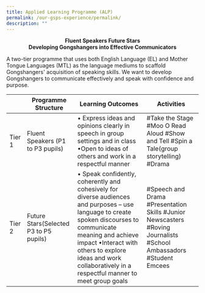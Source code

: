```yaml
---
title: Applied Learning Programme (ALP)
permalink: /our-gsps-experience/permalink/
description: ""
---
```

**<center> Fluent Speakers Future Stars<br>
Developing Gongshangers into Effective Communicators</center>**

A two-tier programme that uses both English Language (EL) and Mother Tongue Languages (MTL) as the language mediums to scaffold Gongshangers' acquisition of speaking skills. We want to develop Gongshangers to communicate effectively and speak with confidence and purpose. 



|  | Programme Structure | Learning Outcomes | Activities
| -------- | -------- | -------- | -------- |
| Tier 1    |   Fluent Speakers (P1 to P3 pupils)   |  •	Express ideas and opinions clearly in speech in group settings and in class •Open to ideas of others and work in a respectful manner | #Take the Stage #Moo O Read Aloud #Show and Tell #Spin a Tale(group storytelling)   #Drama 
| Tier 2  |  Future Stars(Selected P3 to P5 pupils) | •	Speak confidently, coherently and cohesively for diverse audiences and purposes – use language to create spoken discourses to communicate meaning and achieve impact •Interact with others to explore ideas and work collaboratively in a respectful manner to meet group goals | #Speech and Drama #Presentation Skills #Junior Newscasters #Roving Journalists #School Ambassadors #Student Emcees


     
 
